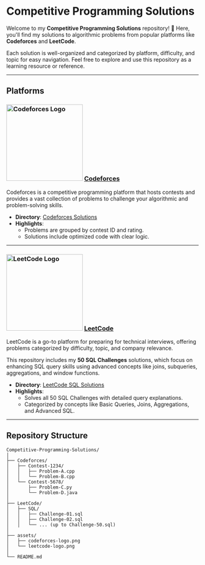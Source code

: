 # Competitive Programming Solutions

Welcome to my **Competitive Programming Solutions** repository! 🚀 Here, you'll find my solutions to algorithmic problems from popular platforms like **Codeforces** and **LeetCode**.  

Each solution is well-organized and categorized by platform, difficulty, and topic for easy navigation. Feel free to explore and use this repository as a learning resource or reference.

---

## Platforms

### <img src="https://starchenkov.pro/qa/codeforces/codeforces.logo.png" alt="Codeforces Logo" width="200"/> [Codeforces](https://codeforces.com/)
Codeforces is a competitive programming platform that hosts contests and provides a vast collection of problems to challenge your algorithmic and problem-solving skills.

- **Directory**: [Codeforces Solutions](./Codeforces)
- **Highlights**:
  - Problems are grouped by contest ID and rating.
  - Solutions include optimized code with clear logic.

---

### <img src="https://upload.wikimedia.org/wikipedia/commons/1/19/LeetCode_logo_black.png" alt="LeetCode Logo" width="200"/> [LeetCode](https://leetcode.com/)
LeetCode is a go-to platform for preparing for technical interviews, offering problems categorized by difficulty, topic, and company relevance.  

This repository includes my **50 SQL Challenges** solutions, which focus on enhancing SQL query skills using advanced concepts like joins, subqueries, aggregations, and window functions.

- **Directory**: [LeetCode SQL Solutions](./LeetCode/SQL)
- **Highlights**:
  - Solves all 50 SQL Challenges with detailed query explanations.
  - Categorized by concepts like Basic Queries, Joins, Aggregations, and Advanced SQL.

---

## Repository Structure

```plaintext
Competitive-Programming-Solutions/
│
├── Codeforces/
│   ├── Contest-1234/
│   │   ├── Problem-A.cpp
│   │   └── Problem-B.cpp
│   └── Contest-5678/
│       ├── Problem-C.py
│       └── Problem-D.java
│
├── LeetCode/
│   ├── SQL/
│   │   ├── Challenge-01.sql
│   │   ├── Challenge-02.sql
│   │   └── ... (up to Challenge-50.sql)
│
├── assets/
│   ├── codeforces-logo.png
│   └── leetcode-logo.png
│
└── README.md
